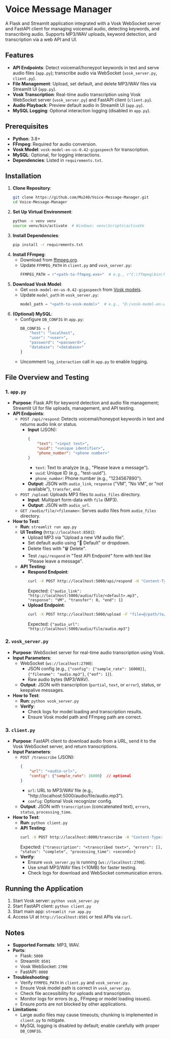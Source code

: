 # Voice Message Manager

A Flask and Streamlit application integrated with a Vosk WebSocket server and FastAPI client for managing voicemail audio, detecting keywords, and transcribing audio. Supports MP3/WAV uploads, keyword detection, and transcription via a web API and UI.

## Features
- **API Endpoints**: Detect voicemail/honeypot keywords in text and serve audio files (`app.py`); transcribe audio via WebSocket (`vosk_server.py`, `client.py`).
- **File Management**: Upload, set default, and delete MP3/WAV files via Streamlit UI (`app.py`).
- **Vosk Transcription**: Real-time audio transcription using Vosk WebSocket server (`vosk_server.py`) and FastAPI client (`client.py`).
- **Audio Playback**: Preview default audio in Streamlit UI (`app.py`).
- **MySQL Logging**: Optional interaction logging (disabled in `app.py`).

## Prerequisites
- **Python**: 3.8+
- **FFmpeg**: Required for audio conversion.
- **Vosk Model**: `vosk-model-en-us-0.42-gigaspeech` for transcription.
- **MySQL**: Optional, for logging interactions.
- **Dependencies**: Listed in `requirements.txt`.

## Installation
1. **Clone Repository**:
   ```bash
   git clone https://github.com/Mu240/Voice-Message-Manager.git
   cd Voice-Message-Manager
   ```
2. **Set Up Virtual Environment**:
   ```bash
   python -m venv venv
   source venv/bin/activate  # Windows: venv\Scripts\activate
   ```
3. **Install Dependencies**:
   ```bash
   pip install -r requirements.txt
   ```
4. **Install FFmpeg**:
   - Download from [ffmpeg.org](https://ffmpeg.org/download.html).
   - Update `FFMPEG_PATH` in `client.py` and `vosk_server.py`:
     ```python
     FFMPEG_PATH = r"<path-to-ffmpeg.exe>"  # e.g., r"C:\ffmpeg\bin\ffmpeg.exe"
     ```
5. **Download Vosk Model**:
   - Get `vosk-model-en-us-0.42-gigaspeech` from [Vosk models](https://alphacephei.com/vosk/models).
   - Update `model_path` in `vosk_server.py`:
     ```python
     model_path = "<path-to-vosk-model>"  # e.g., "D:/vosk-model-en-us-0.42-gigaspeech"
     ```
6. **(Optional) MySQL**:
   - Configure `DB_CONFIG` in `app.py`:
     ```python
     DB_CONFIG = {
         "host": "localhost",
         "user": "<user>",
         "password": "<password>",
         "database": "<database>"
     }
     ```
   - Uncomment `log_interaction` call in `app.py` to enable logging.

## File Overview and Testing

### 1. `app.py`
- **Purpose**: Flask API for keyword detection and audio file management; Streamlit UI for file uploads, management, and API testing.
- **API Endpoints**:
  - `POST /api/respond`: Detects voicemail/honeypot keywords in text and returns audio link or status.
    - **Input** (JSON):
      ```json
      {
          "text": "<input text>",
          "uuid": "<unique identifier>",
          "phone_number": "<phone number>"
      }
      ```
      - `text`: Text to analyze (e.g., "Please leave a message").
      - `uuid`: Unique ID (e.g., "test-uuid").
      - `phone_number`: Phone number (e.g., "1234567890").
    - **Output**: JSON with `audio_link`, `response` ("VM", "No VM", or "not available"), `transfer`, `end`.
  - `POST /upload`: Uploads MP3 files to `audio_files` directory.
    - **Input**: Multipart form-data with `file` (MP3).
    - **Output**: JSON with `audio_url`.
  - `GET /audio/file/<filename>`: Serves audio files from `audio_files` directory.
- **How to Test**:
  - **Run**: `streamlit run app.py`
  - **UI Testing** (`http://localhost:8501`):
    - Upload MP3 via "Upload a new VM audio file".
    - Set default audio using "📌 Default" or dropdown.
    - Delete files with "🗑️ Delete".
    - Test `/api/respond` in "Test API Endpoint" form with text like "Please leave a message".
  - **API Testing**:
    - **Respond Endpoint**:
      ```bash
      curl -X POST http://localhost:5000/api/respond -H "Content-Type: application/json" -d '{"text": "Please leave a message", "uuid": "test-uuid", "phone_number": "1234567890"}'
      ```
      Expected: `{"audio_link": "http://localhost:5000/audio/file/<default>.mp3", "response": "VM", "transfer": 0, "end": 1}`
    - **Upload Endpoint**:
      ```bash
      curl -X POST http://localhost:5000/upload -F "file=@/path/to/audio.mp3"
      ```
      Expected: `{"audio_url": "http://localhost:5000/audio/file/audio.mp3"}`

### 2. `vosk_server.py`
- **Purpose**: WebSocket server for real-time audio transcription using Vosk.
- **Input Parameters**:
  - WebSocket (`ws://localhost:2700`):
    - JSON config (e.g., `{"config": {"sample_rate": 16000}}`, `{"filename": "audio.mp3"}`, `{"eof": 1}`).
    - Raw audio bytes (MP3/WAV).
  - **Output**: JSON with transcription (`partial`, `text`, or `error`), status, or keepalive messages.
- **How to Test**:
  - **Run**: `python vosk_server.py`  
  - **Verify**:
    - Check logs for model loading and transcription results.
    - Ensure Vosk model path and FFmpeg path are correct.

### 3. `client.py`
- **Purpose**: FastAPI client to download audio from a URL, send it to the Vosk WebSocket server, and return transcriptions.
- **Input Parameters**:
  - `POST /transcribe` (JSON):
    ```json
    {
        "url": "<audio-url>",
        "config": {"sample_rate": 16000}  // optional
    }
    ```
    - `url`: URL to MP3/WAV file (e.g., "http://localhost:5000/audio/file/audio.mp3").
    - `config`: Optional Vosk recognizer config.
  - **Output**: JSON with `transcription` (concatenated text), `errors`, `status`, `processing_time`.
- **How to Test**:
  - **Run**: `python client.py`
  - **API Testing**:
    ```bash
    curl -X POST http://localhost:8000/transcribe -H "Content-Type: application/json" -d '{"url": "http://localhost:5000/audio/file/audio.mp3"}'
    ```
    Expected: `{"transcription": "<transcribed text>", "errors": [], "status": "complete", "processing_time": <seconds>}`
  - **Verify**:
    - Ensure `vosk_server.py` is running (`ws://localhost:2700`).
    - Use small MP3/WAV files (<10MB) for faster testing.
    - Check logs for download and WebSocket communication errors.

## Running the Application
1. Start Vosk server: `python vosk_server.py`
2. Start FastAPI client: `python client.py`
3. Start main app: `streamlit run app.py`
4. Access UI at `http://localhost:8501` or test APIs via `curl`.

## Notes
- **Supported Formats**: MP3, WAV.
- **Ports**:
  - Flask: `5000`
  - Streamlit: `8501`
  - Vosk WebSocket: `2700`
  - FastAPI: `8000`
- **Troubleshooting**:
  - Verify `FFMPEG_PATH` in `client.py` and `vosk_server.py`.
  - Ensure Vosk model path is correct in `vosk_server.py`.
  - Check file accessibility for uploads and transcription.
  - Monitor logs for errors (e.g., FFmpeg or model loading issues).
  - Ensure ports are not blocked by other applications.
- **Limitations**:
  - Large audio files may cause timeouts; chunking is implemented in `client.py` to mitigate.
  - MySQL logging is disabled by default; enable carefully with proper `DB_CONFIG`.

